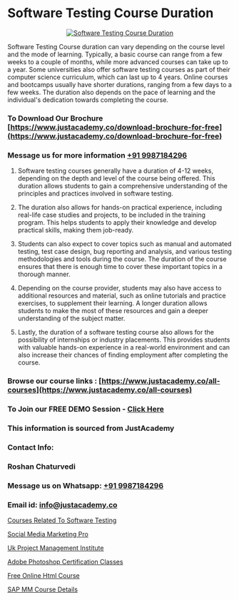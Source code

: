 # Software Testing Course Duration

<p align="center">
  <a href="https://justacademy.co/program-detail/software-testing">
    <img src="https://justacademy.co/storage2/program_images/1704700438.webp" alt="Software Testing Course Duration">
  </a>
</p>


Software Testing Course duration can vary depending on the course level and the mode of learning. Typically, a basic course can range from a few weeks to a couple of months, while more advanced courses can take up to a year. Some universities also offer software testing courses as part of their computer science curriculum, which can last up to 4 years. Online courses and bootcamps usually have shorter durations, ranging from a few days to a few weeks. The duration also depends on the pace of learning and the individual's dedication towards completing the course. 
### To Download Our Brochure [https://www.justacademy.co/download-brochure-for-free](https://www.justacademy.co/download-brochure-for-free)
### Message us for more information [+91 9987184296](https://api.whatsapp.com/send?phone=919987184296)
1) Software testing courses generally have a duration of 4-12 weeks, depending on the depth and level of the course being offered.
This duration allows students to gain a comprehensive understanding of the principles and practices involved in software testing.

2) The duration also allows for hands-on practical experience, including real-life case studies and projects, to be included in the training program.
This helps students to apply their knowledge and develop practical skills, making them job-ready.

3) Students can also expect to cover topics such as manual and automated testing, test case design, bug reporting and analysis, and various testing methodologies and tools during the course.
The duration of the course ensures that there is enough time to cover these important topics in a thorough manner.

4) Depending on the course provider, students may also have access to additional resources and material, such as online tutorials and practice exercises, to supplement their learning.
A longer duration allows students to make the most of these resources and gain a deeper understanding of the subject matter.

5) Lastly, the duration of a software testing course also allows for the possibility of internships or industry placements.
This provides students with valuable hands-on experience in a real-world environment and can also increase their chances of finding employment after completing the course.

### Browse our course links : [https://www.justacademy.co/all-courses](https://www.justacademy.co/all-courses) 
### To Join our FREE DEMO Session - [Click Here](https://www.justacademy.co/register-for-course-demo)


### This information is sourced from JustAcademy
### Contact Info:
### Roshan Chaturvedi
### Message us on Whatsapp: [+91 9987184296](https://api.whatsapp.com/send?phone=919987184296)
### Email id: [info@justacademy.co](mailto:info@justacademy.co)
                
[Courses Related To Software Testing](https://www.linkedin.com/pulse/courses-related-software-testing-justacademy-coimbatore-tbqie?trackingId=r85Qur54mZWD3RvtVJxirQ%3D%3D&lipi=urn%3Ali%3Apage%3Ad_flagship3_company_admin%3By22MVqO%2BQeqrnkw6fmQaIA%3D%3D)

[Social Media Marketing Pro](https://www.linkedin.com/pulse/social-media-marketing-pro-justacademy-sunnyvale-wiwbc?trackingId=XesVuryRokDE4Y%2BaMnM77Q%3D%3D&lipi=urn%3Ali%3Apage%3Ad_flagship3_company_admin%3BUjFoUpg3TaeqGUVsU2Vh7w%3D%3D)

[Uk Project Management Institute](https://medium.com/@ranepooja/uk-project-management-institute-2fa67a550f25)

[Adobe Photoshop Certification Classes](https://medium.com/@ranemanish460/adobe-photoshop-certification-classes-6cfa87640cd4)

[Free Online Html Course](https://justacademyin.github.io/Articles/Free-Online-Html-Course)

[SAP MM Course Details](https://justacademyin.github.io/Articles/SAP-MM-Course-Details)

